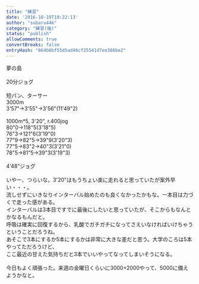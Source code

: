 ```yaml
---
title: "練習"
date: '2016-10-19T19:22:13'
author: "subaru44k"
category: "練習(強)"
status: "publish"
allowComments: true
convertBreaks: false
entryHash: "664b6bf55d5ad46cf25541d7ee366be2"
---
```

夢の島<br>
<br>
20分ジョグ<br>
<br>
短パン、ターサー<br>
3000m<br>
3'57"→3'55"→3'56"(11'49"2)<br>
<br>
1000m*5, 3'20", r.400jog<br>
80"0→118"5(3'18"5)<br>
76"3→121"6(3'19"0)<br>
77"9→82"5→39"9(3'20"3)<br>
77"5→83"2→40"3(3'21"0)<br>
78"5→81"5→39"3(3'19"3)<br>
<br>
4'48"ジョグ<br>
<br>
いやー、つらいな。3'20"はもうちょい楽に走れると思っていたが案外早い・・・。<br>
流しせずにいきなりインターバル始めたのも良くなかったかもな。一本目は力づくで走った感がある。<br>
インターバルは3本目ですでに最後にしたいと思っていたが、そこからもなんとかなるもんだと。<br>
呼吸は確実に回復するから、乳酸でガチガチになってさえいなければいけちゃうということだろうね。<br>
あそこで3本にするか5本にするかは非常に大きな差だと思う。大学のころは5本やってただろうけど、<br>
ここ最近の甘えた気持ちだと3本でいいやってなってしまいそうになる。<br>
<br>
今日もよく頑張った。来週の金曜日くらいに3000+2000やって、5000に備えようかなと。
